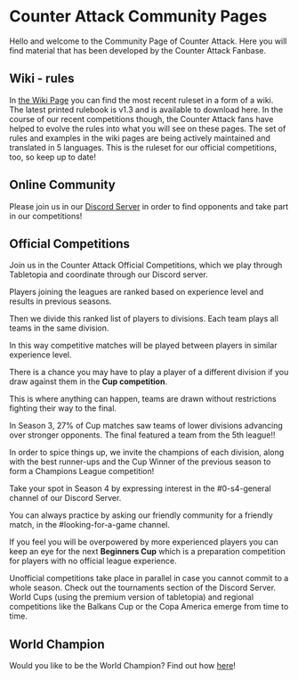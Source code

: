 # Counter Attack Community Pages

Hello and welcome to the Community Page of Counter Attack. Here you will find material that has been developed by the Counter Attack Fanbase.

## Wiki - rules
In [the Wiki Page](https://counterattackgame.github.io/wiki/en/index) you can find the most recent ruleset in a form of a wiki. The latest printed rulebook is v1.3 and is available to download here. In the course of our recent competitions though, the Counter Attack fans have helped to evolve the rules into what you will see on these pages. The set of rules and examples in the wiki pages are being actively maintained and translated in 5 languages. This is the ruleset for our official competitions, too, so keep up to date!

## Online Community

Please join us in our [Discord Server](https://discord.gg/ByXjRqHmAR) in order to find opponents and take part in our competitions!

## Official Competitions

Join us in the Counter Attack Official Competitions, which we play through Tabletopia and coordinate through our Discord server.

Players joining the leagues are ranked based on experience level and results in previous seasons.

Then we divide this ranked list of players to divisions. Each team plays all teams in the same division.

In this way competitive matches will be played between players in similar experience level.

There is a chance you may have to play a player of a different division if you draw against them in the **Cup competition**.

This is where anything can happen, teams are drawn without restrictions fighting their way to the final. 

In Season 3, 27% of Cup matches saw teams of lower divisions advancing over stronger opponents. The final featured a team from the 5th league!!

In order to spice things up, we invite the champions of each division, along with the best runner-ups and the Cup Winner of the previous season to form a Champions League competition!

Take your spot in Season 4 by expressing interest in the #0-s4-general channel of our Discord Server.

You can always practice by asking our friendly community for a friendly match, in the #looking-for-a-game channel.

If you feel you will be overpowered by more experienced players you can keep an eye for the next **Beginners Cup** which is a preparation competition for players with no official league experience.

Unofficial competitions take place in parallel in case you cannot commit to a whole season. Check out the tournaments section of the Discord Server. World Cups (using the premium version of tabletopia) and regional competitions like the Balkans Cup or the Copa America emerge from time to time.

## World Champion
Would you like to be the World Champion? Find out how [here](https://counterattackgame.github.io/wiki/world_champion)!
